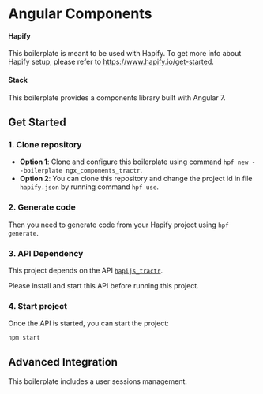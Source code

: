 # Angular Components

#### Hapify
This boilerplate is meant to be used with Hapify. To get more info about Hapify setup, please refer to https://www.hapify.io/get-started.

#### Stack
This boilerplate provides a components library built with Angular 7.


## Get Started

### 1. Clone repository

- **Option 1**: Clone and configure this boilerplate using command `hpf new --boilerplate ngx_components_tractr`.
- **Option 2**: You can clone this repository and change the project id in file `hapify.json` by running command `hpf use`.

### 2. Generate code

Then you need to generate code from your Hapify project using `hpf generate`.

### 3. API Dependency

This project depends on the API [`hapijs_tractr`](https://github.com/Tractr/boilerplate-hapijs).

Please install and start this API before running this project.

### 4. Start project

Once the API is started, you can start the project:

```bash
npm start
```

## Advanced Integration

This boilerplate includes a user sessions management.
